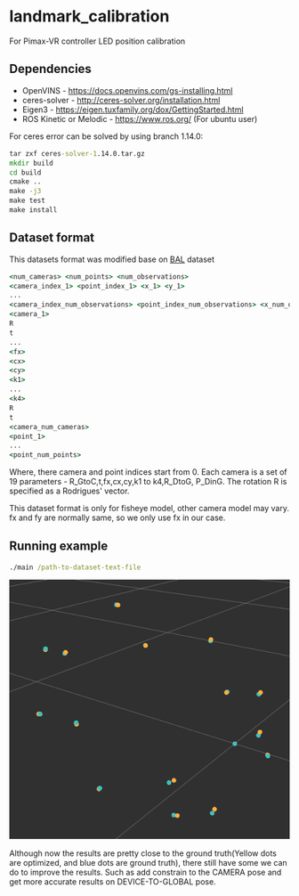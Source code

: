 # landmark_calibration
For Pimax-VR controller LED position calibration

## Dependencies

- OpenVINS - https://docs.openvins.com/gs-installing.html
- ceres-solver - http://ceres-solver.org/installation.html
- Eigen3 - https://eigen.tuxfamily.org/dox/GettingStarted.html
- ROS Kinetic or Melodic - https://www.ros.org/ (For ubuntu user)

For ceres error can be solved by using branch 1.14.0:
```cmd
tar zxf ceres-solver-1.14.0.tar.gz
mkdir build
cd build
cmake ..
make -j3
make test
make install
```

## Dataset format
This datasets format was modified base on [BAL](http://grail.cs.washington.edu/projects/bal/) dataset
```cmd
<num_cameras> <num_points> <num_observations>
<camera_index_1> <point_index_1> <x_1> <y_1>
...
<camera_index_num_observations> <point_index_num_observations> <x_num_observations> <y_num_observations>
<camera_1>
R
t
...
<fx>
<cx>
<cy>
<k1>
...
<k4>
R
t
<camera_num_cameras>
<point_1>
...
<point_num_points>
```
Where, there camera and point indices start from 0. Each camera is a set of 19 parameters - R_GtoC,t,fx,cx,cy,k1 to k4,R_DtoG, P_DinG. The rotation R is specified as a Rodrigues' vector.

This dataset format is only for fisheye model, other camera model may vary. fx and fy are normally same, so we only use fx in our case. 

## Running example
```cmd
./main /path-to-dataset-text-file
```

![alt text](img/Screenshot%20from%202022-08-16%2017-58-20.png)

Although now the results are pretty close to the ground truth(Yellow dots are optimized, and blue dots are ground truth), there still have some we can do to improve the results. Such as add constrain to the CAMERA pose and get more accurate results on DEVICE-TO-GLOBAL pose.